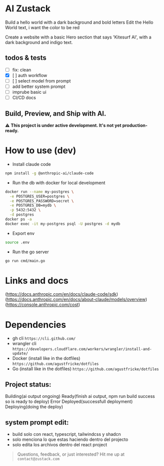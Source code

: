 # AI Zustack

Build a hello world with a dark background and bold letters
Edit the Hello World text, i want the color to be red

Create a website with a basic Hero section that says 'Kitesurf AI', with a dark background and indigo text.


## todos & tests
- [ ] fix: clean
- [x] [ ] auth workflow
- [ ] [ ] select model from prompt
- [ ] add better system prompt
- [ ] imprube basic ui
- [ ] CI/CD docs

## Build, Preview, and Ship with AI.

⚠️ **This project is under active development. It's not yet production-ready.**

# How to use (dev)
- Install claude code
```bash
npm install -g @anthropic-ai/claude-code
```
- Run the db with docker for local development
```bash
docker run --name my-postgres \
  -e POSTGRES_USER=postgres \
  -e POSTGRES_PASSWORD=secret \
  -e POSTGRES_DB=mydb \
  -p 5432:5432 \
  -d postgres
docker ps -a
docker exec -it my-postgres psql -U postgres -d mydb
```
- Export env
```bash
source .env
```
- Run the go server
```bash
go run cmd/main.go
```

# Links and docs
(https://docs.anthropic.com/en/docs/claude-code/sdk)
(https://docs.anthropic.com/en/docs/about-claude/models/overview)
(https://console.anthropic.com/cost)

# Dependencies
- gh cli `https://cli.github.com/`
- wrangler cli `https://developers.cloudflare.com/workers/wrangler/install-and-update/`
- Docker (install like in the dotfiles) `https://github.com/agustfricke/dotfiles`
- Go (install like in the dotfiles) `https://github.com/agustfricke/dotfiles`

## Project status:
Building(ai output ongoing)
Ready(finish ai output, npm run build success so is ready to deploy)
Error
Deployed(successfull deployment)
Deploying(doing the deploy)

## system prompt edit: 
- build solo con react, typescript, tailwindcss y shadcn
- solo menciona lo que estas haciendo dentro del projecto
- solo edita los archivos dentro del react project

> Questions, feedback, or just interested? Hit me up at ```contact@zustack.com```
